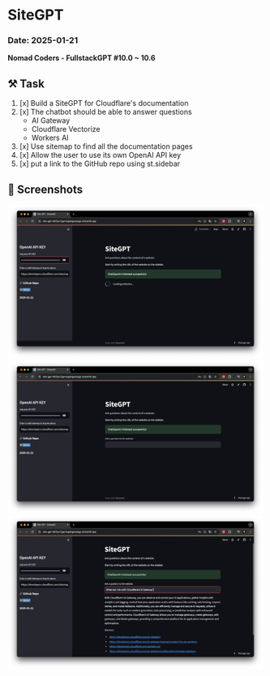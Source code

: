 # SiteGPT

### Date: 2025-01-21

**Nomad Coders - FullstackGPT #10.0 ~ 10.6**

## ⚒️ Task
1. [x] Build a SiteGPT for Cloudflare's documentation
2. [x] The chatbot should be able to answer questions
   - AI Gateway
   - Cloudflare Vectorize
   - Workers AI
3. [x] Use sitemap to find all the documentation pages
4. [x] Allow the user to use its own OpenAI API key
5. [x] put a link to the GitHub repo using st.sidebar

## 📸 Screenshots

<img src="img/Site-GPT1.png" width="600px" title="Quiz-GPT1" alt="Site-GPT1"/>
<img src="img/Site-GPT2.png" width="600px" title="Quiz-GPT2" alt="Site-GPT2"/>
<img src="img/Site-GPT3.png" width="600px" title="Quiz-GPT3" alt="Site-GPT3"/>